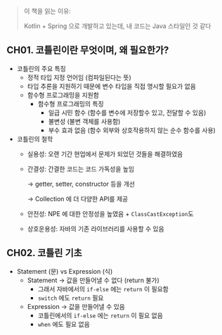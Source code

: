 > 이 책을 읽는 이유: 
> 
> Kotlin + Spring 으로 개발하고 있는데, 내 코드는 Java 스타일인 것 같다
> 

## CH01. 코틀린이란 무엇이며, 왜 필요한가?

- 코틀린의 주요 특징
    - 정적 타입 지정 언어임 (컴파일된다는 뜻)
    - 타입 추론을 지원하기 때문에 변수 타입을 직접 명시할 필요가 없음
    - 함수형 프로그래밍을 지원함
        - 함수형 프로그래밍의 특징
            - 일급 시민 함수 (함수를 변수에 저장할수 있고, 전달할 수 있음)
            - 불변성 (불변 객체를 사용함)
            - 부수 효과 없음 (함수 외부와 상호작용하지 않는 순수 함수를 사용)
- 코틀린의 철학
    - 실용성: 오랜 기간 현업에서 문제가 되었던 것들을 해결하였음
    - 간결성: 간결한 코드는 코드 가독성을 높임
        
        → getter, setter, constructor 등을 개선
        
        → Collection 에 더 다양한 API를 제공
        
    - 안전성: NPE 에 대한 안정성을 높였음 + `ClassCastException`도
    - 상호운용성: 자바의 기존 라이브러리를 사용할 수 있음

## CH02. 코틀린 기초

- Statement (문) vs Expression (식)
    - Statement → 값을 만들어낼 수 없다 (return 불가)
        - 그래서 자바에서의 `if-else` 에는 `return` 이 필요함
        - `switch` 에도 `return` 필요
    - Expression → 값을 만들어낼 수 있음
        - 코틀린에서의 `if-else` 에는 `return` 이 필요 없음
        - `when` 에도 필요 없음